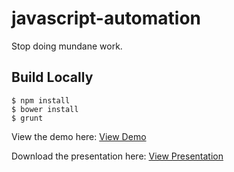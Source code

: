 # javascript-automation
Stop doing mundane work.

## Build Locally

```
$ npm install
$ bower install
$ grunt
```

View the demo here: [View Demo](http://craigphares.github.io/javascript-automation/demo)

Download the presentation here: [View Presentation](http://craigphares.github.io/javascript-automation/pdf/javascript-automation.pdf)